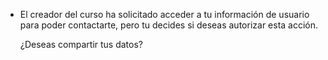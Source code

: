 - El creador del curso ha solicitado acceder a tu información de usuario para poder contactarte, pero tu decides si deseas autorizar esta acción.

  ¿Deseas compartir tus datos?
